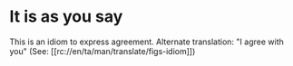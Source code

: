 # It is as you say

This is an idiom to express agreement. Alternate translation: "I agree with you" (See: [[rc://en/ta/man/translate/figs-idiom]])

